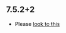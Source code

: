 ## 7.5.2+2

- Please [look to this]((https://dooboolab.github.io/flutter_sound/doc/book/CHANGELOG.html))
